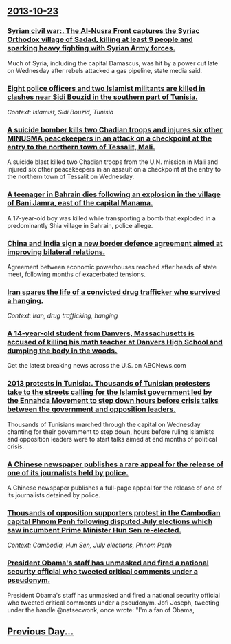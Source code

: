 ## [2013-10-23](/news/2013/10/23/index.md)

### [Syrian civil war:. The Al-Nusra Front captures the Syriac Orthodox village of Sadad, killing at least 9 people and sparking heavy fighting with Syrian Army forces. ](/news/2013/10/23/syrian-civil-war-the-al-nusra-front-captures-the-syriac-orthodox-village-of-sadad-killing-at-least-9-people-and-sparking-heavy-fighting-w.md)
Much of Syria, including the capital Damascus, was hit by a power cut late on Wednesday after rebels attacked a gas pipeline, state media said.

### [Eight police officers and two Islamist militants are killed in clashes near Sidi Bouzid in the southern part of Tunisia. ](/news/2013/10/23/eight-police-officers-and-two-islamist-militants-are-killed-in-clashes-near-sidi-bouzid-in-the-southern-part-of-tunisia.md)
_Context: Islamist, Sidi Bouzid, Tunisia_

### [A suicide bomber kills two Chadian troops and injures six other MINUSMA peacekeepers in an attack on a checkpoint at the entry to the northern town of Tessalit, Mali. ](/news/2013/10/23/a-suicide-bomber-kills-two-chadian-troops-and-injures-six-other-minusma-peacekeepers-in-an-attack-on-a-checkpoint-at-the-entry-to-the-northe.md)
A suicide blast killed two Chadian troops from the U.N. mission in Mali and injured six other peacekeepers in an assault on a checkpoint at the entry to the northern town of Tessalit on Wednesday.

### [A teenager in Bahrain dies following an explosion in the village of Bani Jamra, east of the capital Manama. ](/news/2013/10/23/a-teenager-in-bahrain-dies-following-an-explosion-in-the-village-of-bani-jamra-east-of-the-capital-manama.md)
A 17-year-old boy was killed while transporting a bomb that exploded in a predominantly Shia village in Bahrain, police allege.

### [China and India sign a new border defence agreement aimed at improving bilateral relations. ](/news/2013/10/23/china-and-india-sign-a-new-border-defence-agreement-aimed-at-improving-bilateral-relations.md)
Agreement between economic powerhouses reached after heads of state meet, following months of exacerbated tensions.

### [Iran spares the life of a convicted drug trafficker who survived a hanging. ](/news/2013/10/23/iran-spares-the-life-of-a-convicted-drug-trafficker-who-survived-a-hanging.md)
_Context: Iran, drug trafficking, hanging_

### [A 14-year-old student from Danvers, Massachusetts is accused of killing his math teacher at Danvers High School and dumping the body in the woods. ](/news/2013/10/23/a-14-year-old-student-from-danvers-massachusetts-is-accused-of-killing-his-math-teacher-at-danvers-high-school-and-dumping-the-body-in-the.md)
Get the latest breaking news across the U.S. on ABCNews.com

### [2013 protests in Tunisia:. Thousands of Tunisian protesters take to the streets calling for the Islamist government led by the Ennahda Movement to step down hours before crisis talks between the government and opposition leaders. ](/news/2013/10/23/2013-protests-in-tunisia-thousands-of-tunisian-protesters-take-to-the-streets-calling-for-the-islamist-government-led-by-the-ennahda-movem.md)
Thousands of Tunisians marched through the capital on Wednesday chanting for their government to step down, hours before ruling Islamists and opposition leaders were to start talks aimed at end months of political crisis.

### [A Chinese newspaper publishes a rare appeal for the release of one of its journalists held by police. ](/news/2013/10/23/a-chinese-newspaper-publishes-a-rare-appeal-for-the-release-of-one-of-its-journalists-held-by-police.md)
A Chinese newspaper publishes a full-page appeal for the release of one of its journalists detained by police.

### [Thousands of opposition supporters protest in the Cambodian capital Phnom Penh following disputed July elections which saw incumbent Prime Minister Hun Sen re-elected. ](/news/2013/10/23/thousands-of-opposition-supporters-protest-in-the-cambodian-capital-phnom-penh-following-disputed-july-elections-which-saw-incumbent-prime-m.md)
_Context: Cambodia, Hun Sen, July elections, Phnom Penh_

### [President Obama's staff has unmasked and fired a national security official who tweeted critical comments under a pseudonym. ](/news/2013/10/23/president-obama-s-staff-has-unmasked-and-fired-a-national-security-official-who-tweeted-critical-comments-under-a-pseudonym.md)
President Obama&#39;s staff has unmasked and fired a national security official who tweeted critical comments under a pseudonym. Jofi Joseph, tweeting under the handle @natsecwonk, once wrote: &quot;I&#39;m a fan of Obama,

## [Previous Day...](/news/2013/10/22/index.md)

